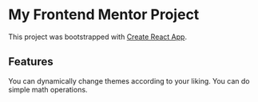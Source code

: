 # My Frontend Mentor Project

This project was bootstrapped with [Create React App](https://github.com/facebook/create-react-app).

## Features

You can dynamically change themes according to your liking.
You can do simple math operations.